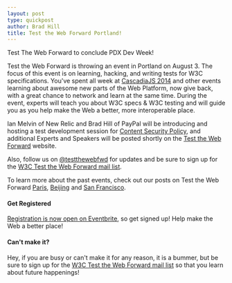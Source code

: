 ```yaml
---
layout: post
type: quickpost
author: Brad Hill
title: Test the Web Forward Portland!
---
```


Test The Web Forward to conclude PDX Dev Week!

Test the Web Forward is throwing an event in Portland on August 3.  The focus of this event is on learning, hacking, and writing tests for W3C specifications. You've spent all week at <a href="http://2014.cascadiajs.com">CascadiaJS 2014</a> and other events learning about awesome new parts of the Web Platform, now give back, with a great chance to network and learn at the same time. During the event, experts will teach you about W3C specs & W3C testing and will guide you as you help make the Web a better, more interoperable place.

Ian Melvin of New Relic and Brad Hill of PayPal will be introducing and hosting a test development session for <a href="http://www.w3.org/TR/CSP">Content Security Policy</a>, and additional Experts and Speakers will be posted shortly on the <a href="/events/2014/portland.html">Test the Web Forward</a> website.  

Also, follow us on <a href="https://twitter.com/testthewebfwd">@testthewebfwd</a> for updates and be sure to sign up for the <a href="http://lists.w3.org/Archives/Public/public-testtwf/">W3C Test the Web Forward mail list</a>. 

To learn more about the past events, check out our posts on Test the Web Forward <a href="http://blogs.adobe.com/webplatform/2012/11/09/test-the-web-forward-paris/">Paris</a>, <a href="http://blogs.adobe.com/webplatform/2012/10/25/test-the-web-forward-beijing/">Beijing</a> and <a href="http://blogs.adobe.com/webplatform/2012/06/20/test-the-web-forward-weekend/">San Francisco</a>.

<h4>Get Registered</h4>
<a href="https://www.eventbrite.com/e/test-the-web-forward-portland-2014-tickets-11850520225">Registration is now open on Eventbrite</a>, so get signed up!  Help make the Web a better place!

<h4>Can't make it?</h4>
Hey, if you are busy or can't make it for any reason, it is a bummer, but be sure to sign up for the <a href="http://lists.w3.org/Archives/Public/public-testtwf/">W3C Test the Web Forward mail list</a> so that you learn about future happenings!
